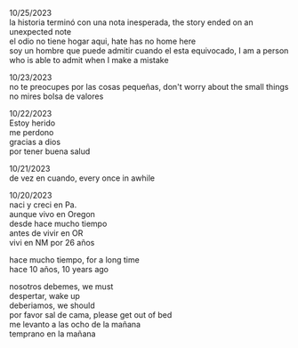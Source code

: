 

10/25/2023   
la historia terminó con una nota inesperada, the story ended on an unexpected note   
el odio no tiene hogar aqui, hate has no home here   
soy un hombre que puede admitir cuando el esta equivocado, I am a person who is able to admit when I make a mistake   

10/23/2023   
no te preocupes por las cosas pequeñas, don't worry about the small things   
no mires bolsa de valores

10/22/2023   
Estoy herido  
me perdono   
gracias a dios     
por tener buena salud   

10/21/2023   
de vez en cuando, every once in awhile   

10/20/2023  
naci y creci en Pa.   
aunque vivo en Oregon  
desde hace mucho tiempo   
antes de vivir en OR  
vivi en NM por 26 años  

hace mucho tiempo, for a long time   
hace 10 años, 10 years ago   

nosotros debemes, we must  
despertar, wake up   
deberiamos, we should   
por favor sal de cama, please get out of bed   
me levanto a las ocho de la mañana   
temprano en la mañana   
